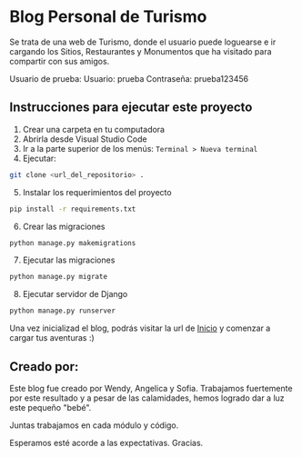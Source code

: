 # Blog Personal de Turismo

Se trata de una web de Turismo, donde el usuario puede loguearse e ir cargando los Sitios, Restaurantes y Monumentos que ha visitado para compartir con sus amigos.

Usuario de prueba:
Usuario: prueba
Contraseña: prueba123456

## Instrucciones para ejecutar este proyecto

1. Crear una carpeta en tu computadora
2. Abrirla desde Visual Studio Code
3. Ir a la parte superior de los menús: `Terminal > Nueva terminal`
4. Ejecutar:
```bash
git clone <url_del_repositorio> .
```
5. Instalar los requerimientos del proyecto
```bash
pip install -r requirements.txt
```
6. Crear las migraciones
```bash
python manage.py makemigrations
```
7. Ejecutar las migraciones
```bash
python manage.py migrate
```
8. Ejecutar servidor de Django
```bash
python manage.py runserver
```

Una vez inicializad el blog, podrás visitar la url de [Inicio](http://127.0.0.1:8000/) y comenzar a cargar tus aventuras :) 

## Creado por:

Este blog fue creado por Wendy, Angelica y Sofia. Trabajamos fuertemente por este resultado y a pesar de las calamidades, hemos logrado dar a luz este pequeño "bebé".

Juntas trabajamos en cada módulo y código.

Esperamos esté acorde a las expectativas.
Gracias.

